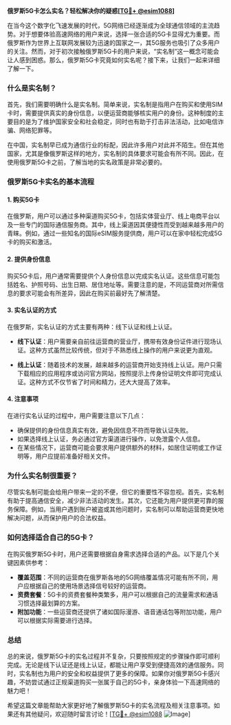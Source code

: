 **俄罗斯5G卡怎么实名？轻松解决你的疑惑[[TG💪+ @esim1088](https://t.me/s/esim1088)]**

在当今这个数字化飞速发展的时代，5G网络已经逐渐成为全球通信领域的主流趋势。对于想要体验高速网络的用户来说，选择一张合适的5G卡显得尤为重要。而俄罗斯作为世界上互联网发展较为迅速的国家之一，其5G服务也吸引了众多用户的关注。然而，对于初次接触俄罗斯5G卡的用户来说，“实名制”这一概念可能会让人感到困惑。那么，俄罗斯5G卡究竟如何实名呢？接下来，让我们一起来详细了解一下。

### **什么是实名制？**

首先，我们需要明确什么是实名制。简单来说，实名制是指用户在购买和使用SIM卡时，需要提供真实的身份信息，以便运营商能够核实用户的身份。这种制度的主要目的是为了维护国家安全和社会稳定，同时也有助于打击非法活动，比如电信诈骗、网络犯罪等。

在中国，实名制早已成为通信行业的标配，因此许多用户对此并不陌生。但在其他国家，尤其是像俄罗斯这样的地方，实名制的具体要求可能会有所不同。因此，在使用俄罗斯5G卡之前，了解当地的实名政策是非常必要的。

### **俄罗斯5G卡实名的基本流程**

#### **1. 购买5G卡**

在俄罗斯，用户可以通过多种渠道购买5G卡，包括实体营业厅、线上电商平台以及一些专门的国际通信服务商。其中，线上渠道因其便捷性而受到越来越多用户的青睐。例如，通过一些知名的国际eSIM服务提供商，用户可以在家中轻松完成5G卡的购买和激活。

#### **2. 提供身份信息**

购买5G卡后，用户通常需要提供个人身份信息以完成实名认证。这些信息可能包括姓名、护照号码、出生日期、居住地址等。需要注意的是，不同运营商对所需信息的要求可能会有所差异，因此在购买前最好先了解清楚。

#### **3. 实名认证的方式**

在俄罗斯，实名认证的方式主要有两种：线下认证和线上认证。

- **线下认证**：用户需要亲自前往运营商的营业厅，携带有效身份证件进行现场认证。这种方式虽然比较传统，但对于不熟悉线上操作的用户来说更为直观。
  
- **线上认证**：随着技术的发展，越来越多的运营商开始支持线上认证。用户只需下载相应的应用程序或访问官方网站，按照提示上传身份证明文件即可完成认证。这种方式不仅节省了时间和精力，还大大提高了效率。

#### **4. 注意事项**

在进行实名认证的过程中，用户需要注意以下几点：

- 确保提供的身份信息真实有效，避免因信息不符而导致认证失败。
- 如果选择线上认证，务必通过官方渠道进行操作，以免泄露个人信息。
- 在某些情况下，运营商可能会要求用户提供额外的材料，如居住证明或工作证明等，用户应提前准备好相关文件。

### **为什么实名制很重要？**

尽管实名制可能会给用户带来一定的不便，但它的重要性不容忽视。首先，实名制有助于提高通信安全，减少非法活动的发生。其次，它还能为用户提供更可靠的服务保障。例如，当用户遇到账户被盗或其他问题时，实名制可以帮助运营商更快地解决问题，从而保护用户的合法权益。

### **如何选择适合自己的5G卡？**

在购买俄罗斯5G卡时，用户还需要根据自身需求选择合适的产品。以下是几个关键因素供参考：

- **覆盖范围**：不同的运营商在俄罗斯各地的5G网络覆盖情况可能有所不同，用户应根据自己的使用场景选择信号较好的运营商。
- **资费套餐**：5G卡的资费套餐种类繁多，用户可以根据自己的流量需求和通话习惯选择最划算的方案。
- **附加功能**：一些运营商还提供了诸如国际漫游、语音通话包等附加功能，用户可以根据实际需要进行选择。

### **总结**

总的来说，俄罗斯5G卡的实名过程并不复杂，只要按照规定的步骤操作即可顺利完成。无论是线下认证还是线上认证，都能让用户享受到便捷高效的通信服务。同时，实名制也为用户的安全和权益提供了更多的保障。如果你对俄罗斯5G卡感兴趣，不妨尝试通过正规渠道购买一张属于自己的5G卡，亲身体验一下高速网络的魅力吧！

希望这篇文章能帮助大家更好地了解俄罗斯5G卡的实名流程及相关注意事项。如果还有其他疑问，欢迎随时留言讨论！[[TG💪+ @esim1088](https://t.me/s/esim1088) ![Image](https://i.postimg.cc/4NQfJmqS/Snipaste-2025-05-13-00-14-12.png)]